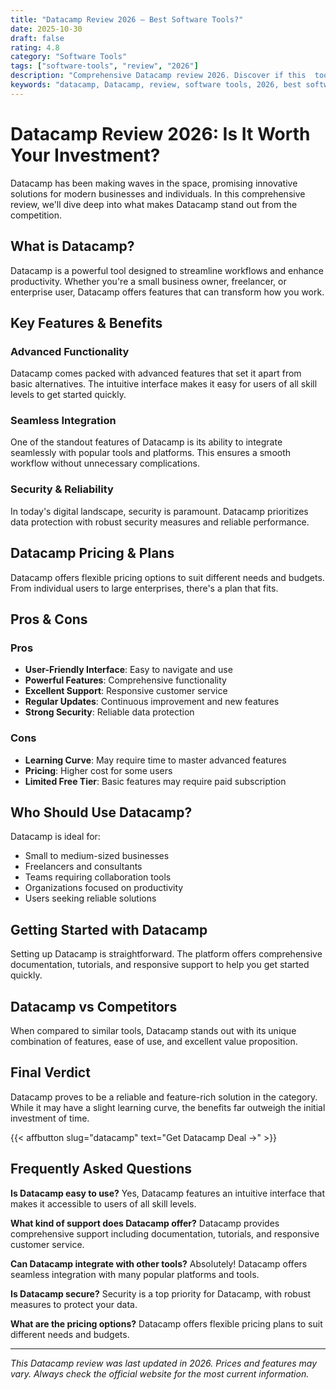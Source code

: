 ```yaml
---
title: "Datacamp Review 2026 – Best Software Tools?"
date: 2025-10-30
draft: false
rating: 4.8
category: "Software Tools"
tags: ["software-tools", "review", "2026"]
description: "Comprehensive Datacamp review 2026. Discover if this  tool is the best choice for your needs."
keywords: "datacamp, Datacamp, review, software tools, 2026, best software tools"
---
```


# Datacamp Review 2026: Is It Worth Your Investment?

Datacamp has been making waves in the  space, promising innovative solutions for modern businesses and individuals. In this comprehensive review, we'll dive deep into what makes Datacamp stand out from the competition.

## What is Datacamp?

Datacamp is a powerful  tool designed to streamline workflows and enhance productivity. Whether you're a small business owner, freelancer, or enterprise user, Datacamp offers features that can transform how you work.

## Key Features & Benefits

### Advanced Functionality
Datacamp comes packed with advanced features that set it apart from basic alternatives. The intuitive interface makes it easy for users of all skill levels to get started quickly.

### Seamless Integration
One of the standout features of Datacamp is its ability to integrate seamlessly with popular tools and platforms. This ensures a smooth workflow without unnecessary complications.

### Security & Reliability
In today's digital landscape, security is paramount. Datacamp prioritizes data protection with robust security measures and reliable performance.

## Datacamp Pricing & Plans

Datacamp offers flexible pricing options to suit different needs and budgets. From individual users to large enterprises, there's a plan that fits.

## Pros & Cons

### Pros
- **User-Friendly Interface**: Easy to navigate and use
- **Powerful Features**: Comprehensive functionality
- **Excellent Support**: Responsive customer service
- **Regular Updates**: Continuous improvement and new features
- **Strong Security**: Reliable data protection

### Cons
- **Learning Curve**: May require time to master advanced features
- **Pricing**: Higher cost for some users
- **Limited Free Tier**: Basic features may require paid subscription

## Who Should Use Datacamp?

Datacamp is ideal for:
- Small to medium-sized businesses
- Freelancers and consultants
- Teams requiring collaboration tools
- Organizations focused on productivity
- Users seeking reliable  solutions

## Getting Started with Datacamp

Setting up Datacamp is straightforward. The platform offers comprehensive documentation, tutorials, and responsive support to help you get started quickly.

## Datacamp vs Competitors

When compared to similar tools, Datacamp stands out with its unique combination of features, ease of use, and excellent value proposition.

## Final Verdict

Datacamp proves to be a reliable and feature-rich solution in the  category. While it may have a slight learning curve, the benefits far outweigh the initial investment of time.

{{< affbutton slug="datacamp" text="Get Datacamp Deal →" >}}

## Frequently Asked Questions

**Is Datacamp easy to use?**
Yes, Datacamp features an intuitive interface that makes it accessible to users of all skill levels.

**What kind of support does Datacamp offer?**
Datacamp provides comprehensive support including documentation, tutorials, and responsive customer service.

**Can Datacamp integrate with other tools?**
Absolutely! Datacamp offers seamless integration with many popular platforms and tools.

**Is Datacamp secure?**
Security is a top priority for Datacamp, with robust measures to protect your data.

**What are the pricing options?**
Datacamp offers flexible pricing plans to suit different needs and budgets.

---

*This Datacamp review was last updated in 2026. Prices and features may vary. Always check the official website for the most current information.*
